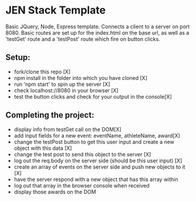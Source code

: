 JEN Stack Template
==================

Basic JQuery, Node, Express template. Connects a client to a server on port 8080. Basic routes are set up for the index.html on the base url, as well as a 'testGet' route and a 'testPost' route which fire on button clicks.

Setup:
-----
* fork/clone this repo [X]
* npm install in the folder into which you have cloned [X]
* run 'npm start' to spin up the server [X]
* check localhost://8080 in your browser [X]
* test the button clicks and check for your output in the console[X]

Completing the project:
----------------------
* display info from testGet call on the DOM[X]
* add input fields for a new event: eventName, athleteName, award[X]
* change the testPost button to get this user input and create a new object with this data [X]
* change the test post to send this object to the server [X]
* log out the req.body on the server side (should be this user input) [X]
* create an array of events on the server side and push new objects to it [X]
* have the server respond with a new object that has this array within 
* log out that array in the browser console when received
* display those awards on the DOM
